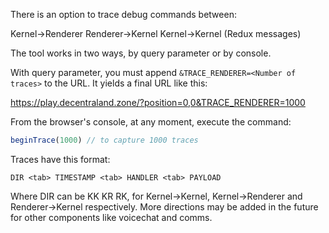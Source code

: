 There is an option to trace debug commands between:

Kernel->Renderer
Renderer->Kernel
Kernel->Kernel (Redux messages)

The tool works in two ways, by query parameter or by console.

With query parameter, you must append `&TRACE_RENDERER=<Number of traces>` to the URL. It yields a final URL like this:

https://play.decentraland.zone/?position=0,0&TRACE_RENDERER=1000

From the browser's console, at any moment, execute the command:

```ts
beginTrace(1000) // to capture 1000 traces
```

Traces have this format:

```csv
DIR <tab> TIMESTAMP <tab> HANDLER <tab> PAYLOAD
```

Where DIR can be KK KR RK, for Kernel->Kernel, Kernel->Renderer and Renderer->Kernel respectively. More directions may be added in the future for other components like voicechat and comms.
